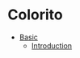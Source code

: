 # Colorito

 * [Basic](docs/en/basic/introduction.md)
   * [Introduction](docs/en/basic/introduction.md)
